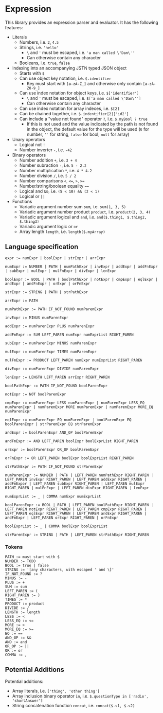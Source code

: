 # Expression

This library provides an expression parser and evaluator. It has the following features:

* Literals
  * Numbers, i.e. `2`, `4.5`
  * Strings, i.e. `'hello'`
    * `\` and `'` must be escaped, i.e. `'a man called \'Dan\''`
    * Can otherwise contain any character
   * Booleans, i.e. `true`, `false`
* Indexing into an accompanying JSTN typed JSON object
  * Starts with `$`
  * Can use object key notation, i.e. `$.identifier`
    * Key must start with `[a-zA-Z_]` and otherwise only contain `[a-zA-Z0-9_]`
  * Can use index notation for object keys, i.e. `$['identifier']`
    * `\` and `'` must be escaped, i.e. `$['a man called \'Dan\'']`
    * Can otherwise contain any character
  * Can use index notation for array indeces, i.e. `$[2]`
  * Can be chained together, i.e. `$.indentifier[2]['id2']`
  * Can include a "value not found" operator `?`, i.e. `$.myBool ? true`
    * If this is not used and the value indicated by the path is not found in the object, the default value for the type will be used (`0` for number, `''` for string, `false` for bool, `null` for array)
* Unary operators
  * Logical not `!`
  * Number inverter `-`, i.e. `-42`
* Binary operators
  * Number addition `+`, i.e. `3 + 4`
  * Number subraction `-`, i.e. `5 - 2.2`
  * Number multiplication `*`, i.e. `4 * 4.2`
  * Number division `/`, i.e. `5 / 2`
  * Number comparisons `<`, `<=`, `>`, `>=`
  * Number/string/boolean equality `==`
  * Logical and `&&`, i.e. `(5 < 10) && (2 < 1)`
  * Logical or `||`
* Functions
  * Variadic argument number sum `sum`, i.e. `sum(1, 3, 5)`
  * Variadic argument number product `product`, i.e. `product(2, 3, 4)`
  * Variadic argument logical and `and`, i.e. `and($.thing1, $.thing2, $.thing3)`
  * Variadic argument logic or `or`
  * Array length `length`, i.e. `length($.myArray)`

## Language specification

```
expr := numExpr | boolExpr | strExpr | arrExpr

numExpr := NUMBER | PATH | numPathExpr | invExpr | addExpr | addFnExpr | subExpr | mulExpr | mulFnExpr | divExpr | lenExpr

boolExpr := BOOL | PATH | boolPathExpr | notExpr | cmpExpr | eqlExpr | andExpr | andFnExpr | orExpr | orFnExpr

strExpr := STRING | PATH | strPathExpr

arrExpr := PATH

numPathExpr := PATH IF_NOT_FOUND numParenExpr

invExpr := MINUS numParenExpr

addExpr := numParenExpr PLUS numParenExpr

addFnExpr := SUM LEFT_PAREN numExpr numExprList RIGHT_PAREN

subExpr := numParenExpr MINUS numParenExpr

mulExpr := numParenExpr TIMES numParenExpr

mulFnExpr := PRODUCT LEFT_PAREN numExpr numExprList RIGHT_PAREN

divExpr := numParenExpr DIVIDE numParenExpr

lenExpr := LENGTH LEFT_PAREN arrExpr RIGHT_PAREN

boolPathExpr := PATH IF_NOT_FOUND boolParenExpr

notExpr := NOT boolParenExpr

cmpExpr := numParenExpr LESS numParenExpr | numParenExpr LESS_EQ numParenExpr | numParenExpr MORE numParenExpr | numParenExpr MORE_EQ numParenExpr

eqlExpr := numParenExpr EQ numParenExpr | boolParenExpr EQ boolParenExpr | strParenExpr EQ strParenExpr

andExpr := boolParenExpr AND_OP boolParenExpr

andFnExpr := AND LEFT_PAREN boolExpr boolExprList RIGHT_PAREN

orExpr := boolParenExpr OR_OP boolParenExpr

orFnExpr := OR LEFT_PAREN boolExpr boolExprList RIGHT_PAREN

strPathExpr := PATH IF_NOT_FOUND strParenExpr

numParenExpr := NUMBER | PATH | LEFT_PAREN numPathExpr RIGHT_PAREN | LEFT_PAREN invExpr RIGHT_PAREN | LEFT_PAREN addExpr RIGHT_PAREN | addFnExpor | LEFT_PAREN subExpr RIGHT_PAREN | LEFT_PAREN mulExpr RIGHT_PAREN | mulFnExpr | LEFT_PAREN divExpr RIGHT_PAREN | lenExpr

numExprList := _ | COMMA numExpr numExprList

boolParenExpr := BOOL | PATH | LEFT_PAREN boolPathExpr RIGHT_PAREN | LEFT_PAREN notExpr RIGHT_PAREN | LEFT_PAREN cmpExpr RIGHT_PAREN | LEFT_PAREN eqlExpr RIGHT_PAREN | LEFT_PAREN andExpr RIGHT_PAREN | andFnExpr | LEFT_PAREN orExpr RIGHT_PAREN | orFnExpr

boolExprList := _ | COMMA boolExpr boolExprList

strParenExpr := STRING | PATH | LEFT_PAREN strPathExpr RIGHT_PAREN
```
### Tokens

```
PATH := must start with $
NUMBER := TODO
BOOL := true | false
STRING := '[any characters, with escaped ' and \]'
IF_NOT_FOUND := ?
MINUS := -
PLUS := +
SUM := sum
LEFT_PAREN := (
RIGHT_PAREN := )
TIMES := *
PRODUCT := product
DIVIDE := /
LENGTH := length
LESS := <
LESS_EQ := <=
MORE := >
MORE_EQ := >=
EQ := ==
AND_OP := &&
AND := and
OR_OP := ||
OR := or
COMMA := ,
```

## Potential Additions

Potential additions:

* Array literals, i.e. `['thing', 'other thing']`
* Array inclusion binary operator `in`, i.e. `$.questionType in ['radio', 'shortAnswer']`
* String concatenation function `concat`, i.e. `concat($.s1, $.s2)`
